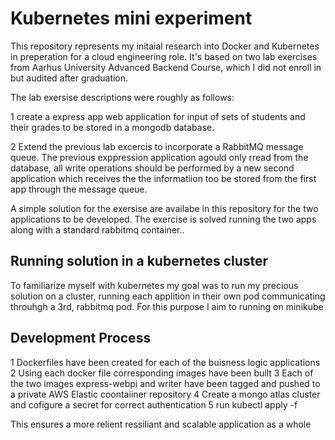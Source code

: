 # Kubernetes mini experiment

This repository represents my initaial research into Docker and Kubernetes in preperation for a cloud engineering role.
It's based on two lab exercises from Aarhus University Advanced Backend Course, which I did not enroll in but audited after graduation.

The lab exersise descriptions were roughly as follows:

1 create a express app web application for input of sets of students and their grades to be stored in a mongodb database.

2 Extend the previous lab excercis to incorporate a RabbitMQ message queue. The previous exppression application agould only rread from the database, all write operations should be
performed by a new second application which receives the the informatiion too be stored from the first app through the message queue.

A simple solution for the exersise are availabe in this repository for the two applications to be developed. The exercise is solved running the two apps along with a standard rabbitmq container..

## Running solution in a kubernetes cluster

To familiarize myself with kubernetes my goal was to run my precious solution on a cluster, running each applition in their own pod communicating throuhgh a 3rd, rabbitmq pod.
For this purpose I aim to running on minikube

## Development Process

1 Dockerfiles have been created for each of the buisness logic applications
2 Using each docker file corresponding images have been built
3 Each of the two images express-webpi and writer have been tagged and pushed to a private AWS Elastic coontaiiner repository
4 Create a mongo atlas cluster and cofigure a secret for correct authentication
5 run kubectl apply -f

This ensures a more relient ressiliant and scalable application as a whole
